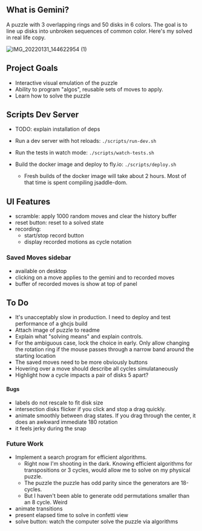 ## What is Gemini?
A puzzle with 3 overlapping rings and 50 disks in 6 colors. The goal is to line up disks into unbroken sequences of common color.
Here's my solved in real life copy.

![IMG_20220131_144622954 (1)](https://user-images.githubusercontent.com/16541866/152467339-90726a2f-5fbd-4585-b9ef-040bf5b22a51.jpg)


## Project Goals
- Interactive visual emulation of the puzzle
- Ability to program "algos", reusable sets of moves to apply.
- Learn how to solve the puzzle

## Scripts Dev Server
- TODO: explain installation of deps

- Run a dev server with hot reloads: `./scripts/run-dev.sh`
- Run the tests in watch mode: `./scripts/watch-tests.sh`
- Build the docker image and deploy to fly.io: `./scripts/deploy.sh`
    - Fresh builds of the docker image will take about 2 hours. Most of that time is spent compiling jsaddle-dom.

## UI Features
- scramble: apply 1000 random moves and clear the history buffer
- reset button: reset to a solved state
- recording:
    - start/stop record button
    - display recorded motions as cycle notation

### Saved Moves sidebar
- available on desktop
- clicking on a move applies to the gemini and to recorded moves
- buffer of recorded moves is show at top of panel

## To Do

- It's unacceptably slow in production. I need to deploy and test performance of a ghcjs build
- Attach image of puzzle to readme
- Explain what "solving means" and explain controls.
- For the ambiguous case, lock the choice in early. 
Only allow changing the rotation ring if the mouse passes through a narrow band around the starting location
- The saved moves need to be more obviously buttons
- Hovering over a move should describe all cycles simulataneously
- Highlight how a cycle impacts a pair of disks 5 apart?

#### Bugs
- labels do not rescale to fit disk size
- intersection disks flicker if you click and stop a drag quickly.
- animate smoothly between drag states. If you drag through the center, it does an awkward immediate 180 rotation
- it feels jerky during the snap

### Future Work
- Implement a search program for efficient algorithms. 
    - Right now I'm shooting in the dark. Knowing efficient algorithms for transpositions or 3 cycles, would allow me to solve on my physical puzzle.
    - The puzzle the puzzle has odd parity since the generators are 18-cycles. 
    - But I haven't been able to generate odd permutations smaller than an 8 cycle. Weird
- animate transitions
- present elapsed time to solve in confetti view
- solve button: watch the computer solve the puzzle via algorithms
